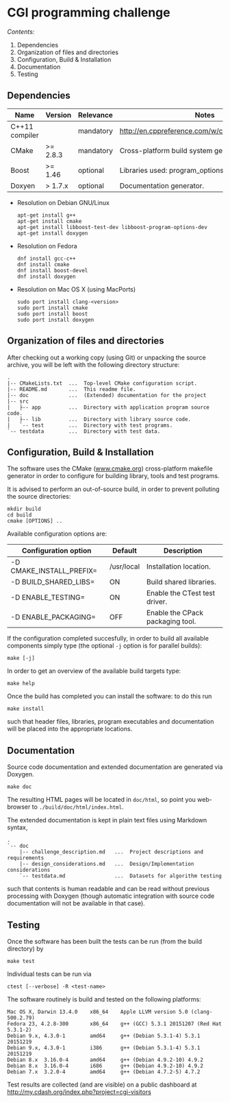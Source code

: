 CGI programming challenge
=========================

_Contents:_

 1. Dependencies
 2. Organization of files and directories
 3. Configuration, Build & Installation
 4. Documentation
 5. Testing


## Dependencies

| Name           | Version  | Relevance | Notes                                             |
|----------------|----------|-----------|---------------------------------------------------|
| C++11 compiler |          | mandatory | http://en.cppreference.com/w/cpp/compiler_support |
| CMake          | >= 2.8.3 | mandatory | Cross-platform build system generator.            |
| Boost          | >= 1.46  | optional  | Libraries used: program_options, test.       |
| Doxyen         | > 1.7.x  | optional  | Documentation generator.                          |

 - Resolution on Debian GNU/Linux

       apt-get install g++
       apt-get install cmake
       apt-get install libboost-test-dev libboost-program-options-dev
       apt-get install doxygen

 - Resolution on Fedora

       dnf install gcc-c++
       dnf install cmake
       dnf install boost-devel
       dnf install doxygen

 - Resolution on Mac OS X (using MacPorts)

       sudo port install clang-<version>
       sudo port install cmake
       sudo port install boost
       sudo port install doxygen


## Organization of files and directories

After checking out a working copy (using Git) or unpacking the source archive,
you will be left with the following directory structure:

    .
    |-- CMakeLists.txt  ...  Top-level CMake configuration script.
    |-- README.md       ...  This readme file.
    |-- doc             ...  (Extended) documentation for the project
    |-- src
    |   ├-- app         ...  Directory with application program source code.
    |   ├-- lib         ...  Directory with library source code.
    |   `-- test        ...  Directory with test programs.
    `-- testdata        ...  Directory with test data.


## Configuration, Build & Installation

The software uses the CMake (www.cmake.org) cross-platform makefile generator in
order to configure for building library, tools and test programs.

It is advised to perform an out-of-source build, in order to prevent polluting
the source directories:

    mkdir build
    cd build
    cmake [OPTIONS] ..

Available configuration options are:

| Configuration option             | Default    | Description                      |
|----------------------------------|------------|----------------------------------|
| -D CMAKE_INSTALL_PREFIX=<prefix> | /usr/local | Installation location.           |
| -D BUILD_SHARED_LIBS=<bool>      | ON         | Build shared libraries.          |
| -D ENABLE_TESTING=<bool>         | ON         | Enable the CTest test driver.    |
| -D ENABLE_PACKAGING=<bool>       | OFF        | Enable the CPack packaging tool. |

If the configuration completed succesfully, in order to build all available
components simply type (the optional `-j` option is for parallel builds):

    make [-j]

In order to get an overview of the available build targets type:

    make help

Once the build has completed you can install the software: to do this run

    make install

such that header files, libraries, program executables and documentation will be
placed into the appropriate locations.


## Documentation

Source code documentation and extended documentation are generated via Doxygen.

    make doc

The resulting HTML pages will be located in ``doc/html``, so point you web-browser
to ``./build/doc/html/index.html``.

The extended documentation is kept in plain text files using Markdown syntax,

    .
    `-- doc
        |-- challenge_description.md   ...  Project descriptions and requirements
        |-- design_considerations.md   ...  Design/Implementation considerations
        `-- testdata.md                ...  Datasets for algorithm testing

such that contents is human readable and can be read without previous processing
with Doxygen (though automatic integration with source code documentation will
not be available in that case).


## Testing

Once the software has been built the tests can be run (from the build directory) by

    make test

Individual tests can be run via

    ctest [--verbose] -R <test-name>

The software routinely is build and tested on the following platforms:

    Mac OS X, Darwin 13.4.0    x86_64    Apple LLVM version 5.0 (clang-500.2.79)
    Fedora 23, 4.2.8-300       x86_64    g++ (GCC) 5.3.1 20151207 (Red Hat 5.3.1-2)
    Debian 9.x, 4.3.0-1        amd64     g++ (Debian 5.3.1-4) 5.3.1 20151219
    Debian 9.x, 4.3.0-1        i386      g++ (Debian 5.3.1-4) 5.3.1 20151219
    Debian 8.x  3.16.0-4       amd64     g++ (Debian 4.9.2-10) 4.9.2
    Debian 8.x  3.16.0-4       i686      g++ (Debian 4.9.2-10) 4.9.2
    Debian 7.x  3.2.0-4        amd64     g++ (Debian 4.7.2-5) 4.7.2

Test results are collected (and are visible) on a public dashboard at
http://my.cdash.org/index.php?project=cgi-visitors
